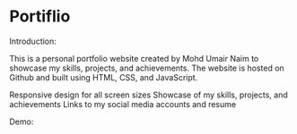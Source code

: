 # Portiflio

Introduction:

This is a personal portfolio website created by Mohd Umair Naim to showcase my skills, projects, and achievements. The website is hosted on Github and built using HTML, CSS, and JavaScript.

Responsive design for all screen sizes
Showcase of my skills, projects, and achievements
Links to my social media accounts and resume


Demo:
